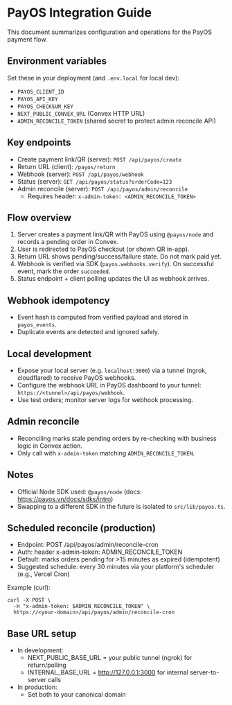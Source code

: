 # PayOS Integration Guide

This document summarizes configuration and operations for the PayOS payment flow.

## Environment variables

Set these in your deployment (and `.env.local` for local dev):

- `PAYOS_CLIENT_ID`
- `PAYOS_API_KEY`
- `PAYOS_CHECKSUM_KEY`
- `NEXT_PUBLIC_CONVEX_URL` (Convex HTTP URL)
- `ADMIN_RECONCILE_TOKEN` (shared secret to protect admin reconcile API)

## Key endpoints

- Create payment link/QR (server): `POST /api/payos/create`
- Return URL (client): `/payos/return`
- Webhook (server): `POST /api/payos/webhook`
- Status (server): `GET /api/payos/status?orderCode=123`
- Admin reconcile (server): `POST /api/payos/admin/reconcile`
  - Requires header: `x-admin-token: <ADMIN_RECONCILE_TOKEN>`

## Flow overview

1. Server creates a payment link/QR with PayOS using `@payos/node` and records a pending order in Convex.
2. User is redirected to PayOS checkout (or shown QR in-app).
3. Return URL shows pending/success/failure state. Do not mark paid yet.
4. Webhook is verified via SDK (`payos.webhooks.verify`). On successful event, mark the order `succeeded`.
5. Status endpoint + client polling updates the UI as webhook arrives.

## Webhook idempotency

- Event hash is computed from verified payload and stored in `payos_events`.
- Duplicate events are detected and ignored safely.

## Local development

- Expose your local server (e.g. `localhost:3000`) via a tunnel (ngrok, cloudflared) to receive PayOS webhooks.
- Configure the webhook URL in PayOS dashboard to your tunnel: `https://<tunnel>/api/payos/webhook`.
- Use test orders; monitor server logs for webhook processing.

## Admin reconcile

- Reconciling marks stale pending orders by re-checking with business logic in Convex action.
- Only call with `x-admin-token` matching `ADMIN_RECONCILE_TOKEN`.

## Notes

- Official Node SDK used: `@payos/node` (docs: https://payos.vn/docs/sdks/intro)
- Swapping to a different SDK in the future is isolated to `src/lib/payos.ts`.


## Scheduled reconcile (production)

- Endpoint: POST /api/payos/admin/reconcile-cron
- Auth: header x-admin-token: ADMIN_RECONCILE_TOKEN
- Default: marks orders pending for >15 minutes as expired (idempotent)
- Suggested schedule: every 30 minutes via your platform's scheduler (e.g., Vercel Cron)

Example (curl):

```
curl -X POST \
  -H "x-admin-token: $ADMIN_RECONCILE_TOKEN" \
  https://<your-domain>/api/payos/admin/reconcile-cron
```

## Base URL setup

- In development:
  - NEXT_PUBLIC_BASE_URL = your public tunnel (ngrok) for return/polling
  - INTERNAL_BASE_URL = http://127.0.0.1:3000 for internal server-to-server calls
- In production:
  - Set both to your canonical domain

